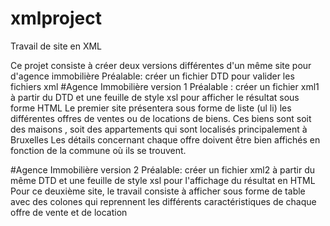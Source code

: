# xmlproject

Travail de site en XML

Ce projet consiste à créer deux versions différentes d'un même site pour d'agence immobilière 
Préalable:
créer  un fichier DTD pour valider les fichiers xml
#Agence Immobilière version 1 
Préalable : 
créer un fichier xml1 à partir du DTD et une feuille de style xsl pour afficher le résultat sous forme HTML
Le premier site présentera sous forme de liste (ul li) les différentes offres de ventes ou de locations de biens.
Ces biens sont soit des maisons , soit des appartements qui sont localisés principalement à Bruxelles
Les détails concernant chaque offre doivent être bien affichés en fonction de la commune où ils se trouvent.

#Agence Immobilière version 2
Préalable: 
créer un fichier xml2 à partir du même DTD et une feuille de style xsl pour l'affichage du résultat en HTML
Pour ce deuxième site, le travail consiste à afficher sous forme de table avec des colones qui reprennent les différents 
caractéristiques de chaque offre de vente et de location

